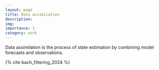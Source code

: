 ```yaml
---
layout: page
title: Data assimilation
description:
img:
importance: 1
category: work
---
```


Data assimilation is the process of state estimation by combining model forecasts and observations.

{% cite bach_filtering_2024 %}
